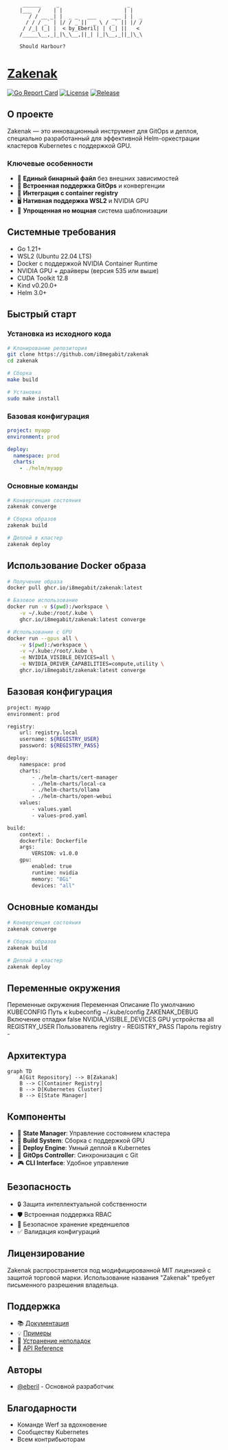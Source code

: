 ```ascii
	 ______     _                      _    
	|___  /    | |                    | |   
	   / / __ _| |  _ _   ___     ___ | |  _
	  / / / _` | |/ / _`||  _ \ / _` || |/ /
	 / /_| (_| |  < by_Eberil| | (_| ||   < 
	/_____\__,_|_|\_\__,||_| |_|\__,_||_|\_\
  
	Should Harbour?				
```

# [Zakenak](https://dic.academic.ru/dic.nsf/dic_synonims/390396/%D1%87%D0%B0%D0%BA%D0%B0%D0%BD%D0%B0%D0%BAчаканак "др.-чув. чӑканӑк — бухта, залив")
[![Go Report Card](https://goreportcard.com/badge/github.com/i8megabit/zakenak)](https://goreportcard.com/report/github.com/i8megabit/zakenak)
[![License](https://img.shields.io/badge/license-MIT-blue.svg)](LICENSE)
[![Release](https://img.shields.io/github/v/release/i8megabit/zakenak)][def]

## О проекте
Zakenak — это инновационный инструмент для GitOps и деплоя, специально разработанный для эффективной Helm-оркестрации кластеров Kubernetes с поддержкой GPU.

### Ключевые особенности
- 🚀 **Единый бинарный файл** без внешних зависимостей
- 🔄 **Встроенная поддержка GitOps** и конвергенции
- 🐳 **Интеграция с container registry**
- 🖥️ **Нативная поддержка WSL2** и NVIDIA GPU
- 📝 **Упрощенная но мощная** система шаблонизации

## Системные требования
- Go 1.21+
- WSL2 (Ubuntu 22.04 LTS)
- Docker с поддержкой NVIDIA Container Runtime
- NVIDIA GPU + драйверы (версия 535 или выше)
- CUDA Toolkit 12.8
- Kind v0.20.0+
- Helm 3.0+

## Быстрый старт

### Установка из исходного кода
```bash
# Клонирование репозитория
git clone https://github.com/i8megabit/zakenak
cd zakenak

# Сборка
make build

# Установка
sudo make install
```

### Базовая конфигурация
```yaml
project: myapp
environment: prod

deploy:
  namespace: prod
  charts:
    - ./helm/myapp
```

### Основные команды
```bash
# Конвергенция состояния
zakenak converge

# Сборка образов
zakenak build

# Деплой в кластер
zakenak deploy
```
## Использование Docker образа
```bash
# Получение образа
docker pull ghcr.io/i8megabit/zakenak:latest

# Базовое использование
docker run -v $(pwd):/workspace \
    -v ~/.kube:/root/.kube \
    ghcr.io/i8megabit/zakenak:latest converge

# Использование с GPU
docker run --gpus all \
    -v $(pwd):/workspace \
    -v ~/.kube:/root/.kube \
    -e NVIDIA_VISIBLE_DEVICES=all \
    -e NVIDIA_DRIVER_CAPABILITIES=compute,utility \
    ghcr.io/i8megabit/zakenak:latest converge
```

## Базовая конфигурация
```bash
project: myapp
environment: prod

registry:
    url: registry.local
    username: ${REGISTRY_USER}
    password: ${REGISTRY_PASS}

deploy:
    namespace: prod
    charts:
        - ./helm-charts/cert-manager
        - ./helm-charts/local-ca
        - ./helm-charts/ollama
        - ./helm-charts/open-webui
    values:
        - values.yaml
        - values-prod.yaml

build:
    context: .
    dockerfile: Dockerfile
    args:
        VERSION: v1.0.0
    gpu:
        enabled: true
        runtime: nvidia
        memory: "8Gi"
        devices: "all"
```

## Основные команды
```bash
# Конвергенция состояния
zakenak converge

# Сборка образов
zakenak build

# Деплой в кластер
zakenak deploy
```

## Переменные окружения

Переменные окружения
Переменная	Описание	По умолчанию
KUBECONFIG	Путь к kubeconfig	~/.kube/config
ZAKENAK_DEBUG	Включение отладки	false
NVIDIA_VISIBLE_DEVICES	GPU устройства	all
REGISTRY_USER	Пользователь registry	-
REGISTRY_PASS	Пароль registry	-
## Архитектура
```mermaid
graph TD
    A[Git Repository] --> B[Ƶakanak]
    B --> C[Container Registry]
    B --> D[Kubernetes Cluster]
    B --> E[State Manager]
```

## Компоненты
- 💫 **State Manager**: Управление состоянием кластера
- 🔧 **Build System**: Сборка с поддержкой GPU
- 🎯 **Deploy Engine**: Умный деплой в Kubernetes
- 🔄 **GitOps Controller**: Синхронизация с Git
- 🎮 **CLI Interface**: Удобное управление

## Безопасность
- 🔒 Защита интеллектуальной собственности
- 🛡️ Встроенная поддержка RBAC
- 🔐 Безопасное хранение креденшелов
- ✅ Валидация конфигураций

## Лицензирование
Zakenak распространяется под модифицированной MIT лицензией с защитой торговой марки. Использование названия "Zakenak" требует письменного разрешения владельца.

## Поддержка
- 📚 [Документация](docs/)
- 💡 [Примеры](examples/)
- 🔧 [Устранение неполадок](docs/troubleshooting.md)
- 📖 [API Reference](docs/api.md)

## Авторы
- [@eberil](https://github.com/eberil) - Основной разработчик

## Благодарности
- Команде Werf за вдохновение
- Сообществу Kubernetes
- Всем контрибьюторам

[def]: https://github.com/i8megabit/zakenak/releases
